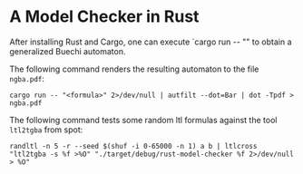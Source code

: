 # A Model Checker in Rust

After installing Rust and Cargo, one can execute `cargo run -- "<formula>" to obtain a generalized Buechi automaton.

The following command renders the resulting automaton to the file `ngba.pdf`:

```
cargo run -- "<formula>" 2>/dev/null | autfilt --dot=Bar | dot -Tpdf > ngba.pdf
```

The following command tests some random ltl formulas against the tool `ltl2tgba` from spot:

```
randltl -n 5 -r --seed $(shuf -i 0-65000 -n 1) a b | ltlcross "ltl2tgba -s %f >%O" "./target/debug/rust-model-checker %f 2>/dev/null > %O" 
```
